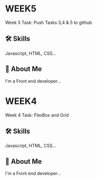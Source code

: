 
#  WEEK5

Week 5 Task: Push Tasks 3,4 & 5 to github


## 🛠 Skills
Javascript, HTML, CSS...


## 🚀 About Me
I'm a Front end developer...


#  WEEK4

Week 4 Task: FlexBox and Grid


## 🛠 Skills
Javascript, HTML, CSS...


## 🚀 About Me
I'm a Front end developer...












